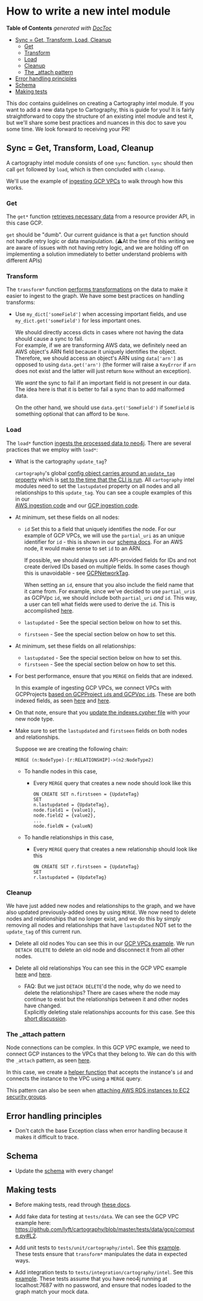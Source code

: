 # How to write a new intel module
<!-- START doctoc generated TOC please keep comment here to allow auto update -->
<!-- DON'T EDIT THIS SECTION, INSTEAD RE-RUN doctoc TO UPDATE -->
**Table of Contents**  *generated with [DocToc](https://github.com/thlorenz/doctoc)*

- [Sync = Get, Transform, Load, Cleanup](#sync--get-transform-load-cleanup)
  - [Get](#get)
  - [Transform](#transform)
  - [Load](#load)
  - [Cleanup](#cleanup)
  - [The _attach pattern](#the-_attach-pattern)
- [Error handling principles](#error-handling-principles)
- [Schema](#schema)
- [Making tests](#making-tests)

<!-- END doctoc generated TOC please keep comment here to allow auto update -->

This doc contains guidelines on creating a Cartography intel module.  If you want to add a new data type to Cartography, 
this is guide for you!  It is fairly straightforward to copy the structure of an existing intel module and test it,
but we'll share some best practices and nuances in this doc to save you some time.  We look forward to receiving your PR!  


## Sync = Get, Transform, Load, Cleanup

A cartography intel module consists of one `sync` function.  `sync` should then call `get` followed by `load`, which is 
then concluded with `cleanup`.  

We'll use the example of [ingesting GCP VPCs](https://github.com/lyft/cartography/blob/master/cartography/intel/gcp/compute.py#L875)
to walk through how this works.

### Get

The `get*` function [retrieves necessary data](https://github.com/lyft/cartography/blob/8d60311a10156cd8aa16de7e1fe3e109cc3eca0f/cartography/intel/gcp/compute.py#L98) 
from a resource provider API, in this case GCP.  

`get` should be "dumb".  Our current guidance is that a `get` function should not handle retry logic or data 
manipulation. (⚠️At the time of this writing we are aware of issues with not having retry logic, and we are holding off
on implementing a solution immediately to better understand problems with different APIs) 

### Transform

The `transform*` function [performs transformations](https://github.com/lyft/cartography/blob/8d60311a10156cd8aa16de7e1fe3e109cc3eca0f/cartography/intel/gcp/compute.py#L193) 
on the data to make it easier to ingest to the graph.  We have some best practices on handling transforms:

- Use `my_dict['someField']` when accessing important fields, and use `my_dict.get('someField')` for less important ones.

    We should directly access dicts in cases where not having the data should cause a sync to fail.  
    For example, if we are transforming AWS data, we definitely need an AWS object's ARN field because it uniquely 
    identifies the object.  Therefore, we should access an object's ARN using `data['arn']` as opposed to
    using `data.get('arn')` (the former will raise a `KeyError` if `arn` does not exist and the latter will just return 
    `None` without an exception).  
    
    We _want_ the sync to fail if an important field is not present in our data.  The idea here is that
    it is better to fail a sync than to add malformed data.

    On the other hand, we should use `data.get('SomeField')` if `SomeField` is something optional that can afford to be `None`.  


### Load

The `load*` function [ingests the processed data to neo4j](https://github.com/lyft/cartography/blob/8d60311a10156cd8aa16de7e1fe3e109cc3eca0f/cartography/intel/gcp/compute.py#L442).
There are several practices that we employ with `load*`:

- What is the cartography `update_tag`?

    `cartography`'s global [config object carries around an `update_tag` property](https://github.com/lyft/cartography/blob/8d60311a10156cd8aa16de7e1fe3e109cc3eca0f/cartography/cli.py#L91-L98) which is 
    [set to the time that the CLI is run](https://github.com/lyft/cartography/blob/8d60311a10156cd8aa16de7e1fe3e109cc3eca0f/cartography/sync.py#L131-L134).
    All `cartography` intel modules need to set the `lastupdated` property on all nodes and all relationships to this 
    `update_tag`.  You can see a couple examples of this in our  
    [AWS ingestion code](https://github.com/lyft/cartography/blob/8d60311a10156cd8aa16de7e1fe3e109cc3eca0f/cartography/intel/aws/__init__.py#L106) and our 
    [GCP ingestion code](https://github.com/lyft/cartography/blob/8d60311a10156cd8aa16de7e1fe3e109cc3eca0f/cartography/intel/gcp/__init__.py#L134).  


- At minimum, set these fields on all nodes:
    - `id`
        Set this to a field that uniquely identifies the node.  For our example of GCP VPCs, we will use the `partial_uri`
        as an unique identifier for `id` - this is shown in our 
        [schema docs](https://github.com/lyft/cartography/blob/8d60311a10156cd8aa16de7e1fe3e109cc3eca0f/docs/schema/gcp.md#gcpvpc).
        For an AWS node, it would make sense to set `id` to an ARN.  
        
        If possible, we should always use API-provided fields for IDs and not create derived IDs based on multiple fields.
        In some cases though this is unavoidable - 
        see [GCPNetworkTag](https://github.com/lyft/cartography/blob/8d60311a10156cd8aa16de7e1fe3e109cc3eca0f/docs/schema/gcp.md#gcpnetworktag).
        
        When setting an `id`, ensure that you also include the field name that it came from.  For example, since we've 
        decided to use `partial_uri`s as GCPVpc `id`,  we should include both `partial_uri` _and_ `id`.  This way, 
        a user can tell what fields were used to derive the `id`.  This is accomplished [here](https://github.com/lyft/cartography/blob/8d60311a10156cd8aa16de7e1fe3e109cc3eca0f/cartography/intel/gcp/compute.py#L455-L457).
        
    - `lastupdated` - See the special section below on how to set this.
    - `firstseen` - See the special section below on how to set this.
    
- At minimum, set these fields on all relationships:
    - `lastupdated` - See the special section below on how to set this.
    - `firstseen` - See the special section below on how to set this.
    
- For best performance, ensure that you `MERGE` on fields that are indexed.  

    In this example of ingesting GCP VPCs, we connect VPCs with GCPProjects 
    [based on GCPProject `id`s and GCPVpc `id`s](https://github.com/lyft/cartography/blob/8d60311a10156cd8aa16de7e1fe3e109cc3eca0f/cartography/intel/gcp/compute.py#L451).
    These are both indexed fields, as seen [here](https://github.com/lyft/cartography/blob/8d60311a10156cd8aa16de7e1fe3e109cc3eca0f/cartography/data/indexes.cypher#L45)
    and [here](https://github.com/lyft/cartography/blob/8d60311a10156cd8aa16de7e1fe3e109cc3eca0f/cartography/data/indexes.cypher#L42).
    
- On that note, ensure that you [update the indexes.cypher file](https://github.com/lyft/cartography/blob/8d60311a10156cd8aa16de7e1fe3e109cc3eca0f/cartography/data/indexes.cypher)
  with your new node type.


- Make sure to set the `lastupdated` and `firstseen` fields on both nodes and relationships.

    Suppose we are creating the following chain:
    
    ```cypher
    MERGE (n:NodeType)-[r:RELATIONSHIP]->(n2:NodeType2)
    ```
    
    - To handle nodes in this case,
    
        - Every `MERGE` query that creates a new node should look like this
        
            ```cypher
            ON CREATE SET n.firstseen = {UpdateTag}
            SET
            n.lastupdated = {UpdateTag},
            node.field1 = {value1},
            node.field2 = {value2},
            ...
            node.fieldN = {valueN}
            ```
        
    - To handle relationships in this case,
    
        - Every `MERGE` query that creates a new relationship should look like this
    
            ```cypher
            ON CREATE SET r.firstseen = {UpdateTag}
            SET
            r.lastupdated = {UpdateTag}
            ```



### Cleanup

We have just added new nodes and relationships to the graph, and we have also updated previously-added ones
by using `MERGE`.  We now need to delete nodes and relationships that no longer exist, and we do this by simply removing
all nodes and relationships that have `lastupdated` NOT set to the `update_tag` of this current run.

- Delete all old nodes
    You can see this in our [GCP VPCs example](https://github.com/lyft/cartography/blob/8d60311a10156cd8aa16de7e1fe3e109cc3eca0f/cartography/data/jobs/cleanup/gcp_compute_vpc_cleanup.json#L4).
    We run `DETACH DELETE` to delete an old node and disconnect it from all other nodes.
    
 - Delete all old relationships
    You can see this in the GCP VPC example [here](https://github.com/lyft/cartography/blob/8d60311a10156cd8aa16de7e1fe3e109cc3eca0f/cartography/data/jobs/cleanup/gcp_compute_vpc_cleanup.json#L10)
    and [here](https://github.com/lyft/cartography/blob/8d60311a10156cd8aa16de7e1fe3e109cc3eca0f/cartography/data/jobs/cleanup/gcp_compute_vpc_cleanup.json#L16).
    
    - FAQ: But we just `DETACH DELETE`'d the node, why do we need to delete the relationships?
        There are cases where the node may continue to exist but the relationships between it and other nodes have changed.  
        Explicitly deleting stale relationships accounts for this case.
        See this [short discussion](https://github.com/lyft/cartography/pull/124/files#r312277725).
        
        
### The _attach pattern

Node connections can be complex.  In this GCP VPC example, we need to connect GCP instances to the VPCs that 
they belong to.  We can do this with the `_attach` pattern, as seen [here](https://github.com/lyft/cartography/blob/8d60311a10156cd8aa16de7e1fe3e109cc3eca0f/cartography/intel/gcp/compute.py#L439).

In this case, we create a [helper function](https://github.com/lyft/cartography/blob/8d60311a10156cd8aa16de7e1fe3e109cc3eca0f/cartography/intel/gcp/compute.py#L660) 
that accepts the instance's `id` and connects the instance to the VPC using a `MERGE` query.

This pattern can also be seen when [attaching AWS RDS instances to EC2 security groups](https://github.com/lyft/cartography/blob/8d60311a10156cd8aa16de7e1fe3e109cc3eca0f/cartography/intel/aws/rds.py#L108).


## Error handling principles

- Don't catch the base Exception class when error handling because it makes it difficult to trace.


## Schema

- Update the [schema](https://github.com/lyft/cartography/tree/8d60311a10156cd8aa16de7e1fe3e109cc3eca0f/docs/schema) 
with every change!

## Making tests

- Before making tests, read through [these docs](developer-guide.md).

- Add fake data for testing at `tests/data`.  We can see 
the GCP VPC example here: https://github.com/lyft/cartography/blob/master/tests/data/gcp/compute.py#L2.

- Add unit tests to `tests/unit/cartography/intel`.  See this [example](https://github.com/lyft/cartography/blob/828ed600f2b14adae9d0b78ef82de0acaf24b86a/tests/unit/cartography/intel/gcp/test_compute.py).
  These tests ensure that `transform*` manipulates the data in expected ways.

- Add integration tests to  `tests/integration/cartography/intel`.  See this [example](https://github.com/lyft/cartography/blob/master/tests/integration/cartography/intel/gcp/test_compute.py).
  These tests assume that you have neo4j running at localhost:7687 with no password, and ensure that nodes loaded to the 
  graph match your mock data. 
